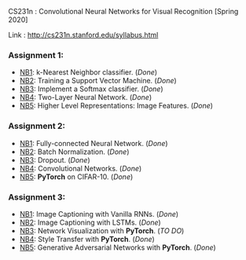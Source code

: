 CS231n : Convolutional Neural Networks for Visual Recognition [Spring 2020]

Link : http://cs231n.stanford.edu/syllabus.html

### Assignment 1:
- [NB1](https://github.com/nicolas-hbt/CS231n/blob/master/assignment1/knn.ipynb): k-Nearest Neighbor classifier. (_Done_)
- [NB2](https://github.com/nicolas-hbt/CS231n/blob/master/assignment1/svm.ipynb): Training a Support Vector Machine. (_Done_)
- [NB3](https://github.com/nicolas-hbt/CS231n/blob/master/assignment1/softmax.ipynb): Implement a Softmax classifier. (_Done_)
- [NB4](https://github.com/nicolas-hbt/CS231n/blob/master/assignment1/two_layer_net.ipynb): Two-Layer Neural Network. (_Done_)
- [NB5](https://github.com/nicolas-hbt/CS231n/blob/master/assignment1/features.ipynb): Higher Level Representations: Image Features. (_Done_)

### Assignment 2:
- [NB1](https://github.com/nicolas-hbt/CS231n/blob/master/assignment2/FullyConnectedNets.ipynb): Fully-connected Neural Network. (_Done_)
- [NB2](https://github.com/nicolas-hbt/CS231n/blob/master/assignment2/BatchNormalization.ipynb): Batch Normalization. (_Done_)
- [NB3](https://github.com/nicolas-hbt/CS231n/blob/master/assignment2/Dropout.ipynb): Dropout. (_Done_)
- [NB4](https://github.com/nicolas-hbt/CS231n/blob/master/assignment2/ConvolutionalNetworks.ipynb): Convolutional Networks. (_Done_)
- [NB5](https://github.com/nicolas-hbt/CS231n/blob/master/assignment2/PyTorch.ipynb): **PyTorch** on CIFAR-10. (_Done_)

### Assignment 3:
- [NB1](https://github.com/nicolas-hbt/CS231n/blob/master/assignment3/RNN_Captioning.ipynb): Image Captioning with Vanilla RNNs. (_Done_)
- [NB2](https://github.com/nicolas-hbt/CS231n/blob/master/assignment3/LSTM_Captioning.ipynb): Image Captioning with LSTMs. (_Done_)
- [NB3](https://github.com/nicolas-hbt/CS231n/blob/master/assignment3/NetworkVisualization-PyTorch.ipynb): Network Visualization with **PyTorch**. (_TO DO_)
- [NB4](https://github.com/nicolas-hbt/CS231n/blob/master/assignment3/StyleTransfer-PyTorch.ipynb): Style Transfer with **PyTorch**. (_Done_)
- [NB5](https://github.com/nicolas-hbt/CS231n/blob/master/assignment3/Generative_Adversarial_Networks_PyTorch.ipynb): Generative Adversarial Networks with **PyTorch**. (_Done_)
